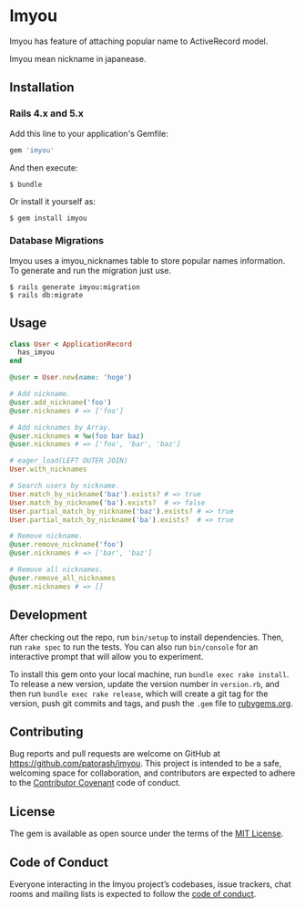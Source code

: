 # Imyou

Imyou has feature of attaching popular name to ActiveRecord model.

Imyou mean nickname in japanease.

## Installation

### Rails 4.x and 5.x

Add this line to your application's Gemfile:

```ruby
gem 'imyou'
```

And then execute:

    $ bundle

Or install it yourself as:

    $ gem install imyou

### Database Migrations

Imyou uses a imyou_nicknames table to store popular names information.
To generate and run the migration just use.

    $ rails generate imyou:migration
    $ rails db:migrate

## Usage

```ruby
class User < ApplicationRecord
  has_imyou
end

@user = User.new(name: 'hoge')

# Add nickname.
@user.add_nickname('foo')
@user.nicknames # => ['foo']

# Add nicknames by Array.
@user.nicknames = %w(foo bar baz)
@user.nicknames # => ['foo', 'bar', 'baz']

# eager_load(LEFT OUTER JOIN)
User.with_nicknames

# Search users by nickname.
User.match_by_nickname('baz').exists? # => true
User.match_by_nickname('ba').exists?  # => false
User.partial_match_by_nickname('baz').exists? # => true
User.partial_match_by_nickname('ba').exists?  # => true

# Remove nickname.
@user.remove_nickname('foo')
@user.nicknames # => ['bar', 'baz']

# Remove all nicknames.
@user.remove_all_nicknames
@user.nicknames # => []
```


## Development

After checking out the repo, run `bin/setup` to install dependencies. Then, run `rake spec` to run the tests. You can also run `bin/console` for an interactive prompt that will allow you to experiment.

To install this gem onto your local machine, run `bundle exec rake install`. To release a new version, update the version number in `version.rb`, and then run `bundle exec rake release`, which will create a git tag for the version, push git commits and tags, and push the `.gem` file to [rubygems.org](https://rubygems.org).

## Contributing

Bug reports and pull requests are welcome on GitHub at https://github.com/patorash/imyou. This project is intended to be a safe, welcoming space for collaboration, and contributors are expected to adhere to the [Contributor Covenant](http://contributor-covenant.org) code of conduct.

## License

The gem is available as open source under the terms of the [MIT License](https://opensource.org/licenses/MIT).

## Code of Conduct

Everyone interacting in the Imyou project’s codebases, issue trackers, chat rooms and mailing lists is expected to follow the [code of conduct](https://github.com/[USERNAME]/imyou/blob/master/CODE_OF_CONDUCT.md).
